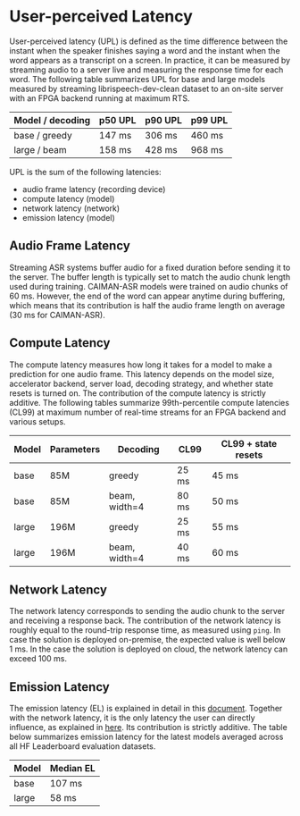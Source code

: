 # User-perceived Latency

User-perceived latency (UPL) is defined as the time difference between the instant when the speaker finishes saying a word and the instant when the word appears as a transcript on a screen. In practice, it can be measured by streaming audio to a server live and measuring the response time for each word. The following table summarizes UPL for base and large models measured by streaming librispeech-dev-clean dataset to an on-site server with an FPGA backend running at maximum RTS.

<!-- Numbers from the hydra weekendly -->

| Model / decoding | p50 UPL | p90 UPL  | p99 UPL |
|------------------|---------|----------|---------|
| base / greedy    |  147 ms |  306 ms  | 460 ms  |
| large / beam     |  158 ms |  428 ms  | 968 ms  |

UPL is the sum of the following latencies:

- audio frame latency (recording device)
- compute latency (model)
- network latency (network)
- emission latency (model)

## Audio Frame Latency

Streaming ASR systems buffer audio for a fixed duration before sending it to the server. The buffer length is typically set to match the audio chunk length used during training. CAIMAN-ASR models were trained on audio chunks of 60 ms. However, the end of the word can appear anytime during buffering, which means that its contribution is half the audio frame length on average (30 ms for CAIMAN-ASR).

## Compute Latency

The compute latency measures how long it takes for a model to make a prediction for one audio frame. This latency depends on the model size, accelerator backend, server load, decoding strategy, and whether state resets is turned on. The contribution of the compute latency is strictly additive. The following tables summarize 99th-percentile compute latencies (CL99) at maximum number of real-time streams for an FPGA backend and various setups.

| Model | Parameters | Decoding      | CL99  | CL99 + state resets |
|-------|------------|---------------|-------|---------------------|
| base  | 85M        | greedy        | 25 ms | 45 ms               |
| base  | 85M        | beam, width=4 | 80 ms | 50 ms               |
| large | 196M       | greedy        | 25 ms | 55 ms               |
| large | 196M       | beam, width=4 | 40 ms | 60 ms               |

## Network Latency

The network latency corresponds to sending the audio chunk to the server and receiving a response back. The contribution of the network latency is roughly equal to the round-trip response time, as measured using `ping`. In case the solution is deployed on-premise, the expected value is well below 1 ms. In the case the solution is deployed on cloud, the network latency can exceed 100 ms.

## Emission Latency

The emission latency (EL) is explained in detail in this [document](../training/emission_latency.md). Together with the network latency, it is the only latency the user can directly influence, as explained in [here](../training/delay_penalty.md). Its contribution is strictly additive. The table below summarizes emission latency for the latest models averaged across all HF Leaderboard evaluation datasets.

<!-- Numbers from the WER spread-sheet base+greedy and large+beam -->

| Model  | Median EL |
|--------|-----------|
| base   |   107 ms  |
| large  |    58 ms  |
